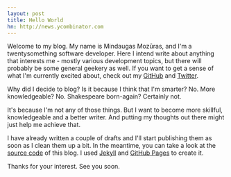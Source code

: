 ```yaml
---
layout: post
title: Hello World
hn: http://news.ycombinator.com
---
```


Welcome to my blog. My name is Mindaugas Mozūras, and I'm a twentysomething software developer. Here I intend write about anything that interests me - mostly various development topics, but there will probably be some general geekery as well. If you want to get a sense of what I'm currently excited about, check out my [GitHub](https://github.com/mmozuras) and [Twitter](https://twitter.com/mmozuras).

Why did I decide to blog? Is it because I think that I'm smarter? No. More knowledgeable? No. Shakespeare born-again? Certainly not.

It's because I'm not any of those things. But I want to become more skillful, knowledgeable and a better writer. And putting my thoughts out there might just help me achieve that.

I have already written a couple of drafts and I'll start publishing them as soon as I clean them up a bit. In the meantime, you can take a look at the [source code](https://github.com/mmozuras/mmozuras.github.com) of this blog. I used [Jekyll](http://jekyllrb.com/) and [GitHub Pages](http://pages.github.com/) to create it.

Thanks for your interest. See you soon.
